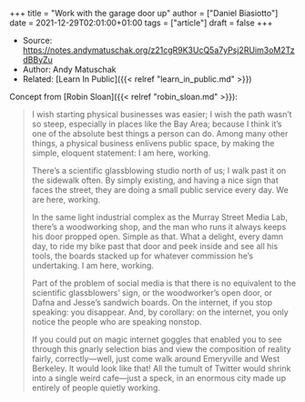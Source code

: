 +++
title = "Work with the garage door up"
author = ["Daniel Biasiotto"]
date = 2021-12-29T02:01:00+01:00
tags = ["article"]
draft = false
+++

-   Source: <https://notes.andymatuschak.org/z21cgR9K3UcQ5a7yPsj2RUim3oM2TzdBByZu>
-   Author: Andy Matuschak
-   Related: [Learn In Public]({{< relref "learn_in_public.md" >}})

Concept from [Robin Sloan]({{< relref "robin_sloan.md" >}}):

> I wish starting physical businesses was easier; I wish the path wasn’t so steep, especially in places like the Bay Area; because I think it’s one of the absolute best things a person can do. Among many other things, a physical business enlivens public space, by making the simple, eloquent statement: I am here, working.
>
> There’s a scientific glassblowing studio north of us; I walk past it on the sidewalk often. By simply existing, and having a nice sign that faces the street, they are doing a small public service every day. We are here, working.
>
> In the same light industrial complex as the Murray Street Media Lab, there’s a woodworking shop, and the man who runs it always keeps his door propped open. Simple as that. What a delight, every damn day, to ride my bike past that door and peek inside and see all his tools, the boards stacked up for whatever commission he’s undertaking. I am here, working.
>
> Part of the problem of social media is that there is no equivalent to the scientific glassblowers’ sign, or the woodworker’s open door, or Dafna and Jesse’s sandwich boards. On the internet, if you stop speaking: you disappear. And, by corollary: on the internet, you only notice the people who are speaking nonstop.
>
> If you could put on magic internet goggles that enabled you to see through this gnarly selection bias and view the composition of reality fairly, correctly—well, just come walk around Emeryville and West Berkeley. It would look like that! All the tumult of Twitter would shrink into a single weird cafe—just a speck, in an enormous city made up entirely of people quietly working.